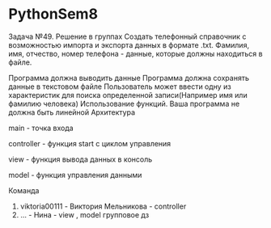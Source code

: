 # PythonSem8
Задача №49. Решение в группах Создать телефонный справочник с возможностью импорта и экспорта данных в формате .txt. Фамилия, имя, отчество, номер телефона - данные, которые должны находиться в файле.

Программа должна выводить данные
Программа должна сохранять данные в текстовом файле
Пользователь может ввести одну из характеристик для поиска определенной записи(Например имя или фамилию человека)
Использование функций. Ваша программа не должна быть линейной
Архитектура

main - точка входа

controller - функция start с циклом управления

view - функция вывода данных в консоль

model - функция управления данными

Команда
1. viktoria00111 - Виктория Мельникова - controller
2. ... - Нина - view , model
групповое дз
